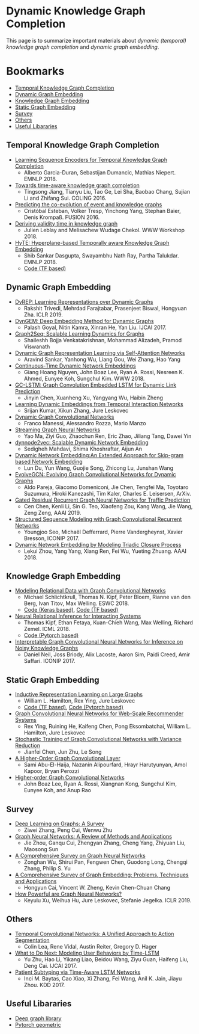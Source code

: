 # Dynamic Knowledge Graph Completion
This page is to summarize important materials about *dynamic (temporal) knowledge graph completion* and *dynamic graph embedding*.

# Bookmarks
- [Temporal Knowledge Graph Completion](#Temporal-knowledge-graph-completion)
- [Dynamic Graph Embedding](#Dynamic-graph-embedding)
- [Knowledge Graph Embedding](#Knowledge-graph-embedding)
- [Static Graph Embedding](#Static-graph-embedding)
- [Survey](#Survey)
- [Others](#Others)
- [Useful Libararies](#Useful-Libararies)

## Temporal Knowledge Graph Completion
<!-- - [Know-Evolve: Deep Temporal Reasoning for Dynamic Knowledge Graphs](https://arxiv.org/abs/1705.05742)
	- Rakshit Trivedi, Hanjun Dai, Yichen Wang, Le Song. ICML 2017.
	- [Video](https://vimeo.com/238228194)
	- [Code (cpp)](https://github.com/rstriv/Know-Evolve) -->
- [Learning Sequence Encoders for Temporal Knowledge Graph Completion](https://arxiv.org/abs/1809.03202)
	- Alberto Garcia-Duran, Sebastijan Dumancic, Mathias Niepert. EMNLP 2018.
- [Towards time-aware knowledge graph completion](http://aclweb.org/anthology/C16-1161)
	- Tingsong Jiang, Tianyu Liu, Tao Ge, Lei Sha, Baobao Chang, Sujian Li and Zhifang Sui. COLING 2016.
- [Predicting the co-evolution of event and knowledge graphs](https://arxiv.org/abs/1512.06900)
	- Cristóbal Esteban, Volker Tresp, Yinchong Yang, Stephan Baier, Denis Krompaß. FUSION 2016.
- [Deriving validity time in knowledge graph](https://dl.acm.org/citation.cfm?id=3191639)
	- Julien Leblay and Melisachew Wudage Chekol. WWW Workshop 2018.
- [HyTE: Hyperplane-based Temporally aware Knowledge Graph Embedding](http://aclweb.org/anthology/D18-1225)
	- Shib Sankar Dasgupta, Swayambhu Nath Ray, Partha Talukdar. EMNLP 2018.
	- [Code (TF based)](https://github.com/malllabiisc/HyTE)

## Dynamic Graph Embedding
- [DyREP: Learning Representations over Dynamic Graphs](https://openreview.net/forum?id=HyePrhR5KX)
	- Rakshit Trivedi, Mehrdad Farajtabar, Prasenjeet Biswal, Hongyuan Zha. ICLR 2019.
- [DynGEM: Deep Embedding Method for Dynamic Graphs](https://arxiv.org/abs/1805.11273)
	- Palash Goyal, Nitin Kamra, Xinran He, Yan Liu. IJCAI 2017.
- [Graph2Seq: Scalable Learning Dynamics for Graphs](https://openreview.net/forum?id=Ske7ToC5Km)
	- Shaileshh Bojja Venkatakrishnan, Mohammad Alizadeh, Pramod Viswanath
- [Dynamic Graph Representation Learning via Self-Attention Networks](https://openreview.net/forum?id=HylsgnCcFQ)
	- Aravind Sankar, Yanhong Wu, Liang Gou, Wei Zhang, Hao Yang
- [Continuous-Time Dynamic Network Embeddings](http://ryanrossi.com/pubs/nguyen-et-al-WWW18-BigNet.pdf)
	- Giang Hoang Nguyen, John Boaz Lee, Ryan A. Rossi, Nesreen K. Ahmed, Eunyee Koh, Sungchul Kim. WWW 2018.
- [GC-LSTM: Graph Convolution Embedded LSTM for Dynamic Link Prediction](https://arxiv.org/pdf/1812.04206.pdf)
	- Jinyin Chen, Xuanheng Xu, Yangyang Wu, Haibin Zheng
- [Learning Dynamic Embeddings from Temporal Interaction Networks](https://www-cs.stanford.edu/~srijan/pubs/paper-interactions.pdf)
	- Srijan Kumar, Xikun Zhang, Jure Leskovec
- [Dynamic Graph Convolutional Networks](https://arxiv.org/pdf/1704.06199.pdf)
	- Franco Manessi, Alessandro Rozza, Mario Manzo
- [Streaming Graph Neural Networks](https://arxiv.org/pdf/1810.10627.pdf)
	- Yao Ma, Ziyi Guo, Zhaochun Ren, Eric Zhao, Jiliang Tang, Dawei Yin
- [dynnode2vec: Scalable Dynamic Network Embedding](https://arxiv.org/abs/1812.02356)
 	- Sedigheh Mahdavi, Shima Khoshraftar, Aijun An
- [Dynamic Network Embedding:An Extended Approach for Skip-gram based Network Embedding](https://www.ijcai.org/proceedings/2018/0288.pdf)
	- Lun Du, Yun Wang, Guojie Song, Zhicong Lu, Junshan Wang
- [EvolveGCN: Evolving Graph Convolutional Networks for Dynamic Graphs](https://arxiv.org/abs/1902.10191)
	- Aldo Pareja, Giacomo Domeniconi, Jie Chen, Tengfei Ma, Toyotaro Suzumura, Hiroki Kanezashi, Tim Kaler, Charles E. Leisersen, ArXiv.
- [Gated Residual Recurrent Graph Neural Networks for Traffic Prediction](https://oar.a-star.edu.sg/jspui/bitstream/123456789/3020/1/AAAI-ChenC.4591.pdf#page8)
	- Cen Chen, Kenli Li, Sin G. Teo, Xiaofeng Zou, Kang Wang, Jie Wang, Zeng Zeng, AAAI 2019.
- [Structured Sequence Modeling with Graph Convolutional Recurrent Networks](https://arxiv.org/abs/1612.07659)
	- Youngjoo Seo, Michaël Defferrard, Pierre Vandergheynst, Xavier Bresson, ICONIP 2017.
- [Dynamic Network Embedding by Modeling Triadic Closure Process](http://yangy.org/works/dynamictriad/dynamic_triad.pdf)
	- Lekui Zhou, Yang Yang, Xiang Ren, Fei Wu, Yueting Zhuang. AAAI 2018.

## Knowledge Graph Embedding
- [Modeling Relational Data with Graph Convolutional Networks](https://arxiv.org/abs/1703.06103)
	- Michael Schlichtkrull, Thomas N. Kipf, Peter Bloem, Rianne van den Berg, Ivan Titov, Max Welling. ESWC 2018.
	- [Code (Keras based)](https://github.com/tkipf/relational-gcn), [Code (TF based)](https://github.com/MichSchli/RelationPrediction)
- [Neural Relational Inference for Interacting Systems](https://arxiv.org/abs/1802.04687)
	- Thomas Kipf, Ethan Fetaya, Kuan-Chieh Wang, Max Welling, Richard Zemel. ICML 2018.
	- [Code (Pytorch based)](https://github.com/ethanfetaya/NRI)
- [Interpretable Graph Convolutional Neural Networks for Inference on Noisy Knowledge Graphs](https://arxiv.org/abs/1812.00279)
	- Daniel Neil, Joss Briody, Alix Lacoste, Aaron Sim, Paidi Creed, Amir Saffari. ICONIP 2017.

## Static Graph Embedding
- [Inductive Representation Learning on Large Graphs](https://www-cs-faculty.stanford.edu/people/jure/pubs/graphsage-nips17.pdf)
	- William L. Hamilton, Rex Ying, Jure Leskovec
	- [Code (TF based)](https://github.com/williamleif/GraphSAGE), [Code (Pytorch based)](https://github.com/williamleif/graphsage-simple/)
- [Graph Convolutional Neural Networks for Web-Scale Recommender Systems](https://arxiv.org/pdf/1806.01973)
	- Rex Ying, Ruining He, Kaifeng Chen, Pong Eksombatchai, William L. Hamilton, Jure Leskovec
- [Stochastic Training of Graph Convolutional Networks with Variance Reduction](https://arxiv.org/pdf/1710.10568.pdf)
	- Jianfei Chen, Jun Zhu, Le Song
- [A Higher-Order Graph Convolutional Layer](http://sami.haija.org/papers/high-order-gc-layer.pdf)
	- Sami Abu-El-Haija, Nazanin Alipourfard, Hrayr Harutyunyan, Amol Kapoor, Bryan Perozzi
- [Higher-order Graph Convolutional Networks](http://ryanrossi.com/pubs/Higher-order-GCNs.pdf)
	- John Boaz Lee, Ryan A. Rossi, Xiangnan Kong, Sungchul Kim, Eunyee Koh, and Anup Rao


## Survey
- [Deep Learning on Graphs: A Survey](https://arxiv.org/abs/1812.04202)
	- Ziwei Zhang, Peng Cui, Wenwu Zhu
- [Graph Neural Networks: A Review of Methods and Applications](https://arxiv.org/abs/1812.08434)
	- Jie Zhou, Ganqu Cui, Zhengyan Zhang, Cheng Yang, Zhiyuan Liu, Maosong Sun
- [A Comprehensive Survey on Graph Neural Networks](https://arxiv.org/abs/1901.00596)
	- Zonghan Wu, Shirui Pan, Fengwen Chen, Guodong Long, Chengqi Zhang, Philip S. Yu
- [A Comprehensive Survey of Graph Embedding: Problems, Techniques and Applications](https://arxiv.org/abs/1709.07604)
	- Hongyun Cai, Vincent W. Zheng, Kevin Chen-Chuan Chang
- [How Powerful are Graph Neural Networks?](https://arxiv.org/abs/1810.00826)
	- Keyulu Xu, Weihua Hu, Jure Leskovec, Stefanie Jegelka. ICLR 2019.

## Others
- [Temporal Convolutional Networks: A Unified Approach to Action Segmentation](https://arxiv.org/abs/1608.08242)
	- Colin Lea, Rene Vidal, Austin Reiter, Gregory D. Hager
- [What to Do Next: Modeling User Behaviors by Time-LSTM](https://www.ijcai.org/proceedings/2017/0504.pdf)
	- Yu Zhu, Hao Li, Yikang Liao, Beidou Wang, Ziyu Guan, Haifeng Liu, Deng Cai. IJCAI 2017.
- [Patient Subtyping via Time-Aware LSTM Networks](http://biometrics.cse.msu.edu/Publications/MachineLearning/Baytasetal_PatientSubtypingViaTimeAwareLSTMNetworks.pdf)
	- Inci M. Baytas, Cao Xiao, Xi Zhang, Fei Wang, Anil K. Jain, Jiayu Zhou. KDD 2017.

## Useful Libararies
- [Deep graph library](https://www.dgl.ai)
- [Pytorch geometric](https://github.com/rusty1s/pytorch_geometric)
